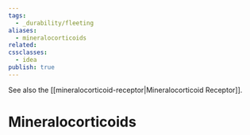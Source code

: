 ```yaml
---
tags:
  - _durability/fleeting
aliases:
  - mineralocorticoids
related: 
cssclasses:
  - idea
publish: true
---
```

See also the [[mineralocorticoid-receptor|Mineralocorticoid Receptor]].

# Mineralocorticoids

